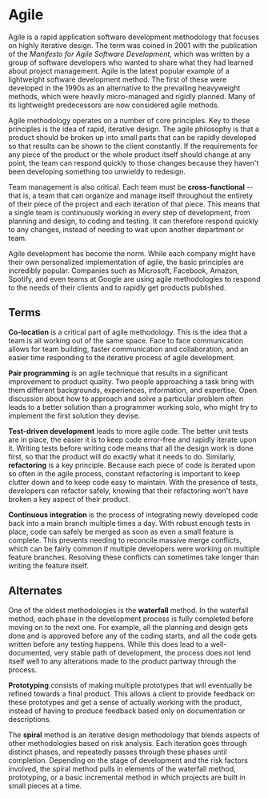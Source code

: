 # Agile

Agile is a rapid application software development methodology that focuses on highly iterative design. The term was coined in 2001 with the publication of the *Manifesto for Agile Software Development*, which was written by a group of software developers who wanted to share what they had learned about project management. Agile is the latest popular example of a lightweight software development method. The first of these were developed in the 1990s as an alternative to the prevailing heavyweight methods, which were heavily micro-managed and rigidly planned. Many of its lightweight predecessors are now considered agile methods.

Agile methodology operates on a number of core principles. Key to these principles is the idea of rapid, iterative design. The agile philosophy is that a product should be broken up into small parts that can be rapidly developed so that results can be shown to the client constantly. If the requirements for any piece of the product or the whole product itself should change at any point, the team can respond quickly to those changes because they haven't been developing something too unwieldy to redesign.

Team management is also critical. Each team must be **cross-functional** -- that is, a team that can organize and manage itself throughout the entirety of their piece of the project and each iteration of that piece. This means that a single team is continuously working in every step of development, from planning and design, to coding and testing. It can therefore respond quickly to any changes, instead of needing to wait upon another department or team.

Agile development has become the norm. While each company might have their own personalized implementation of agile, the basic principles are incredibly popular. Companies such as Microsoft, Facebook, Amazon, Spotify, and even teams at Google are using agile methodologies to respond to the needs of their clients and to rapidly get products published.

## Terms

**Co-location** is a critical part of agile methodology. This is the idea that a team is all working out of the same space. Face to face communication allows for team building, faster communication and collaboration, and an easier time responding to the iterative process of agile development.

**Pair programming** is an agile technique that results in a significant improvement to product quality. Two people approaching a task bring with them different backgrounds, experiences, information, and expertise. Open discussion about how to approach and solve a particular problem often leads to a better solution than a programmer working solo, who might try to implement the first solution they devise.

**Test-driven development** leads to more agile code. The better unit tests are in place, the easier it is to keep code error-free and rapidly iterate upon it. Writing tests before writing code means that all the design work is done first, so that the product will do exactly what it needs to do. Similarly, **refactoring** is a key principle. Because each piece of code is iterated upon so often in the agile process, constant refactoring is important to keep clutter down and to keep code easy to maintain. With the presence of tests, developers can refactor safely, knowing that their refactoring won't have broken a key aspect of their product.

**Continuous integration** is the process of integrating newly developed code back into a main branch multiple times a day. With robust enough tests in place, code can safely be merged as soon as even a small feature is complete. This prevents needing to reconcile massive merge conflicts, which can be fairly common if multiple developers were working on multiple feature branches. Resolving these conflicts can sometimes take longer than writing the feature itself.

## Alternates

One of the oldest methodologies is the **waterfall** method. In the waterfall method, each phase in the development process is fully completed before moving on to the next one. For example, all the planning and design gets done and is approved before any of the coding starts, and all the code gets written before any testing happens. While this does lead to a well-documented, very stable path of development, the process does not lend itself well to any alterations made to the product partway through the process.

**Prototyping** consists of making multiple prototypes that will eventually be refined towards a final product. This allows a client to provide feedback on these prototypes and get a sense of actually working with the product, instead of having to produce feedback based only on documentation or descriptions.

The **spiral** method is an iterative design methodology that blends aspects of other methodologies based on risk analysis. Each iteration goes through distinct phases, and repeatedly passes through these phases until completion. Depending on the stage of development and the risk factors involved, the spiral method pulls in elements of the waterfall method, prototyping, or a basic incremental method in which projects are built in small pieces at a time.
